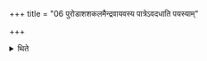 +++
title = "06 पुरोडाशशकलमैन्द्रवायवस्य पात्रेऽवदधाति पयस्याम्"

+++

<details><summary>थिते</summary>

पुरोडाशशकलमैन्द्रवायवस्य पात्रेऽवदधाति । पयस्यां मैत्रावरुणस्य । धाना आश्विनस्य ६
</details>
